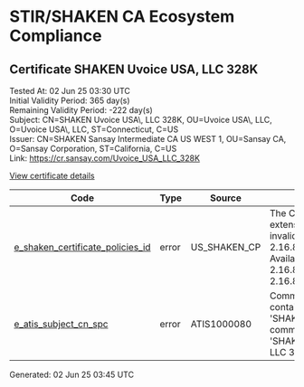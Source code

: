# STIR/SHAKEN CA Ecosystem Compliance

## Certificate SHAKEN Uvoice USA, LLC 328K

Tested At: 02 Jun 25 03:30 UTC\
Initial Validity Period: 365 day(s)\
Remaining Validity Period: -222 day(s)\
Subject: CN=SHAKEN Uvoice USA\\, LLC 328K, OU=Uvoice USA\\, LLC, O=Uvoice USA\\, LLC, ST=Connecticut, C=US\
Issuer: CN=SHAKEN Sansay Intermediate CA US WEST 1, OU=Sansay CA, O=Sansay Corporation, ST=California, C=US\
Link: https://cr.sansay.com/Uvoice_USA_LLC_328K

[View certificate details](https://x509.io/?cert=MIIC4TCCAoegAwIBAgIUQpx8cHEeOCDwuOHerm%2FzJiJkhUQwCgYIKoZIzj0EAwIwgYUxCzAJBgNVBAYTAlVTMRMwEQYDVQQIDApDYWxpZm9ybmlhMRswGQYDVQQKDBJTYW5zYXkgQ29ycG9yYXRpb24xEjAQBgNVBAsMCVNhbnNheSBDQTEwMC4GA1UEAwwnU0hBS0VOIFNhbnNheSBJbnRlcm1lZGlhdGUgQ0EgVVMgV0VTVCAxMB4XDTIzMTAyMzE0MzI0M1oXDTI0MTAyMjE0MzI0M1owfTELMAkGA1UEBhMCVVMxFDASBgNVBAgMC0Nvbm5lY3RpY3V0MRgwFgYDVQQKDA9Vdm9pY2UgVVNBLCBMTEMxGDAWBgNVBAsMD1V2b2ljZSBVU0EsIExMQzEkMCIGA1UEAwwbU0hBS0VOIFV2b2ljZSBVU0EsIExMQyAzMjhLMFkwEwYHKoZIzj0CAQYIKoZIzj0DAQcDQgAE34JTnwt2%2BIAVC5NdJVMZVkqnIc0A2bSzgF1RfogZwS4TK%2FtvnBTSKXraj1oW0JuYUUmJztiZrjTI47SINx62c6OB2zCB2DAWBggrBgEFBQcBGgQKMAigBhYEMzI4SzAXBgNVHSAEEDAOMAwGCmCGSAGG%2FwkBAQEwHQYDVR0OBBYEFNB1DBfTwppecmypFNCYELqWVHtSMB8GA1UdIwQYMBaAFKzTk%2FVDQ8wKvkVYFxN9knzcwwFGMEcGA1UdHwRAMD4wPKA6oDiGNmh0dHBzOi8vYXV0aGVudGljYXRlLWFwaS5pY29uZWN0aXYuY29tL2Rvd25sb2FkL3YxL2NybDAMBgNVHRMBAf8EAjAAMA4GA1UdDwEB%2FwQEAwIHgDAKBggqhkjOPQQDAgNIADBFAiEAr8gdDvdnafHmM6j%2FZMGo6QYNOx4uLC6Q0%2F6vhOsrIJ0CICtGsRSY4CpC1pdmJrzic2MpDx4Hpyp2Uan8dvEqr9dw)

| Code | Type | Source | Details |
|------|------|--------|---------|
| [e_shaken_certificate_policies_id](../../ISSUES/e_shaken_certificate_policies_id/README.md) | error | US_SHAKEN_CP | The Certificate Policies extension contains an invalid OID value: 2.16.840.1.114569.1.1.1. Available OIDs: 2.16.840.1.114569.1.1.3, 2.16.840.1.114569.1.1.4 |
| [e_atis_subject_cn_spc](../../ISSUES/e_atis_subject_cn_spc/README.md) | error | ATIS1000080 | Common name shall contain the text string 'SHAKEN 328K', but common name is 'SHAKEN Uvoice USA, LLC 328K' |


Generated: 02 Jun 25 03:45 UTC